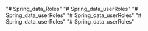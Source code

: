 "# Spring_data_Roles" 
"# Spring_data_userRoles" 
"# Spring_data_userRoles" 
"# Spring_data_userRoles" 
"# Spring_data_userRoles" 
"# Spring_data_userRoles" 
